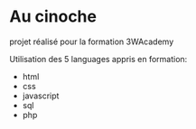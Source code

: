 # Au cinoche

projet réalisé pour la formation 3WAcademy

Utilisation des 5 languages appris en formation:
* html
* css
* javascript
* sql
* php
